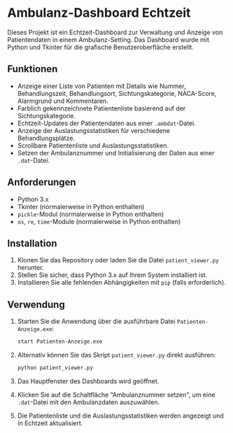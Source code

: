 # Ambulanz-Dashboard Echtzeit

Dieses Projekt ist ein Echtzeit-Dashboard zur Verwaltung und Anzeige von Patientendaten in einem Ambulanz-Setting. Das Dashboard wurde mit Python und Tkinter für die grafische Benutzeroberfläche erstellt.

## Funktionen

- Anzeige einer Liste von Patienten mit Details wie Nummer, Behandlungszeit, Behandlungsort, Sichtungskategorie, NACA-Score, Alarmgrund und Kommentaren.
- Farblich gekennzeichnete Patientenliste basierend auf der Sichtungskategorie.
- Echtzeit-Updates der Patientendaten aus einer `.ambdat`-Datei.
- Anzeige der Auslastungsstatistiken für verschiedene Behandlungsplätze.
- Scrollbare Patientenliste und Auslastungsstatistiken.
- Setzen der Ambulanznummer und Initialisierung der Daten aus einer `.dat`-Datei.

## Anforderungen

- Python 3.x
- Tkinter (normalerweise in Python enthalten)
- `pickle`-Modul (normalerweise in Python enthalten)
- `os`, `re`, `time`-Module (normalerweise in Python enthalten)

## Installation

1. Klonen Sie das Repository oder laden Sie die Datei `patient_viewer.py` herunter.
2. Stellen Sie sicher, dass Python 3.x auf Ihrem System installiert ist.
3. Installieren Sie alle fehlenden Abhängigkeiten mit `pip` (falls erforderlich).

## Verwendung

1. Starten Sie die Anwendung über die ausführbare Datei `Patienten-Anzeige.exe`:
   ```sh
   start Patienten-Anzeige.exe
   ```

2. Alternativ können Sie das Skript `patient_viewer.py` direkt ausführen:
   ```sh
   python patient_viewer.py
   ```

3. Das Hauptfenster des Dashboards wird geöffnet.

4. Klicken Sie auf die Schaltfläche "Ambulanznummer setzen", um eine `.dat`-Datei mit den Ambulanzdaten auszuwählen.

5. Die Patientenliste und die Auslastungsstatistiken werden angezeigt und in Echtzeit aktualisiert.